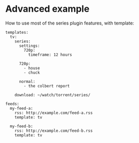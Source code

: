 # Advanced example

How to use most of the series plugin features, with template:

```
templates:
  tv:
    series:
      settings:
        720p:
          timeframe: 12 hours

      720p:
        - house
        - chuck 
 
      normal:
        - the colbert report

    download: ~/watch/torrent/series/

feeds:
  my-feed-a:
    rss: http://example.com/feed-a.rss
    template: tv

  my-feed-b:
    rss: http://example.com/feed-b.rss
    template: tv

```